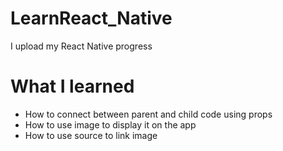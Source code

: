 # LearnReact_Native
I upload my React Native progress 

# What I learned
- How to connect between parent and child code using props
- How to use image to display it on the app
- How to use source to link image 
